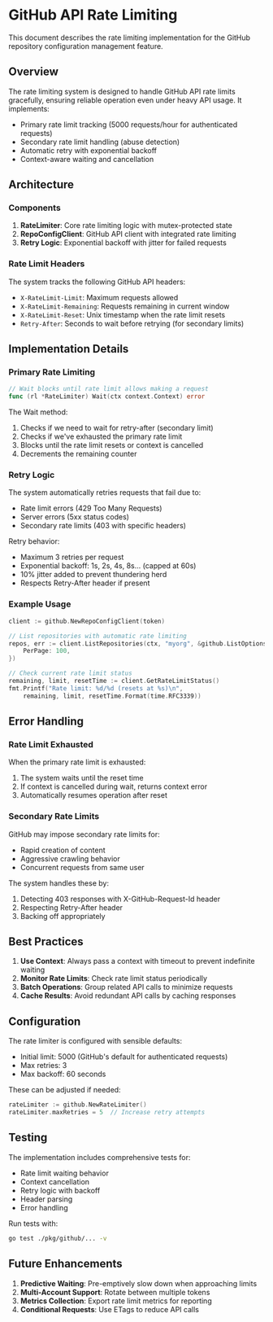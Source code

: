 # GitHub API Rate Limiting

This document describes the rate limiting implementation for the GitHub repository configuration management feature.

## Overview

The rate limiting system is designed to handle GitHub API rate limits gracefully, ensuring reliable operation even under heavy API usage. It implements:

- Primary rate limit tracking (5000 requests/hour for authenticated requests)
- Secondary rate limit handling (abuse detection)
- Automatic retry with exponential backoff
- Context-aware waiting and cancellation

## Architecture

### Components

1. **RateLimiter**: Core rate limiting logic with mutex-protected state
2. **RepoConfigClient**: GitHub API client with integrated rate limiting
3. **Retry Logic**: Exponential backoff with jitter for failed requests

### Rate Limit Headers

The system tracks the following GitHub API headers:

- `X-RateLimit-Limit`: Maximum requests allowed
- `X-RateLimit-Remaining`: Requests remaining in current window
- `X-RateLimit-Reset`: Unix timestamp when the rate limit resets
- `Retry-After`: Seconds to wait before retrying (for secondary limits)

## Implementation Details

### Primary Rate Limiting

```go
// Wait blocks until rate limit allows making a request
func (rl *RateLimiter) Wait(ctx context.Context) error
```

The Wait method:
1. Checks if we need to wait for retry-after (secondary limit)
2. Checks if we've exhausted the primary rate limit
3. Blocks until the rate limit resets or context is cancelled
4. Decrements the remaining counter

### Retry Logic

The system automatically retries requests that fail due to:
- Rate limit errors (429 Too Many Requests)
- Server errors (5xx status codes)
- Secondary rate limits (403 with specific headers)

Retry behavior:
- Maximum 3 retries per request
- Exponential backoff: 1s, 2s, 4s, 8s... (capped at 60s)
- 10% jitter added to prevent thundering herd
- Respects Retry-After header if present

### Example Usage

```go
client := github.NewRepoConfigClient(token)

// List repositories with automatic rate limiting
repos, err := client.ListRepositories(ctx, "myorg", &github.ListOptions{
    PerPage: 100,
})

// Check current rate limit status
remaining, limit, resetTime := client.GetRateLimitStatus()
fmt.Printf("Rate limit: %d/%d (resets at %s)\n",
    remaining, limit, resetTime.Format(time.RFC3339))
```

## Error Handling

### Rate Limit Exhausted

When the primary rate limit is exhausted:
1. The system waits until the reset time
2. If context is cancelled during wait, returns context error
3. Automatically resumes operation after reset

### Secondary Rate Limits

GitHub may impose secondary rate limits for:
- Rapid creation of content
- Aggressive crawling behavior
- Concurrent requests from same user

The system handles these by:
1. Detecting 403 responses with X-GitHub-Request-Id header
2. Respecting Retry-After header
3. Backing off appropriately

## Best Practices

1. **Use Context**: Always pass a context with timeout to prevent indefinite waiting
2. **Monitor Rate Limits**: Check rate limit status periodically
3. **Batch Operations**: Group related API calls to minimize requests
4. **Cache Results**: Avoid redundant API calls by caching responses

## Configuration

The rate limiter is configured with sensible defaults:
- Initial limit: 5000 (GitHub's default for authenticated requests)
- Max retries: 3
- Max backoff: 60 seconds

These can be adjusted if needed:

```go
rateLimiter := github.NewRateLimiter()
rateLimiter.maxRetries = 5  // Increase retry attempts
```

## Testing

The implementation includes comprehensive tests for:
- Rate limit waiting behavior
- Context cancellation
- Retry logic with backoff
- Header parsing
- Error handling

Run tests with:
```bash
go test ./pkg/github/... -v
```

## Future Enhancements

1. **Predictive Waiting**: Pre-emptively slow down when approaching limits
2. **Multi-Account Support**: Rotate between multiple tokens
3. **Metrics Collection**: Export rate limit metrics for reporting
4. **Conditional Requests**: Use ETags to reduce API calls

